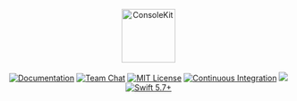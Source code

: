<p align="center">
<picture>
  <source media="(prefers-color-scheme: dark)" srcset="https://github.com/vapor/console-kit/assets/1130717/3c06f3a4-8edb-4341-8b50-eb6aacb47e0b">
  <source media="(prefers-color-scheme: light)" srcset="https://github.com/vapor/console-kit/assets/1130717/3bb2255d-f564-43d2-a9e9-386420005adf">
  <img src="https://github.com/vapor/console-kit/assets/1130717/3bb2255d-f564-43d2-a9e9-386420005adf" height="96" alt="ConsoleKit">
</picture> 
<br>
<br>
<a href="https://docs.vapor.codes/4.0/"><img src="https://design.vapor.codes/images/readthedocs.svg?1" alt="Documentation"></a>
<a href="https://discord.gg/vapor"><img src="https://design.vapor.codes/images/discordchat.svg" alt="Team Chat"></a>
<a href="LICENSE"><img src="https://design.vapor.codes/images/mitlicense.svg?1" alt="MIT License"></a>
<a href="https://github.com/vapor/console-kit/actions/workflows/test.yml"><img src="https://img.shields.io/github/actions/workflow/status/vapor/console-kit/test.yml?event=push&style=plastic&logo=github&label=test&logoColor=%23ccc" alt="Continuous Integration"></a>
<a href="https://codecov.io/github/vapor/console-kit"><img src="https://img.shields.io/codecov/c/github/vapor/console-kit?style=plastic&logo=codecov&label=Codecov&token=FroD9hgbSC"></a>
<a href="https://swift.org"><img src="https://design.vapor.codes/images/swift57up.svg?1" alt="Swift 5.7+"></a>
</p>
<br>
